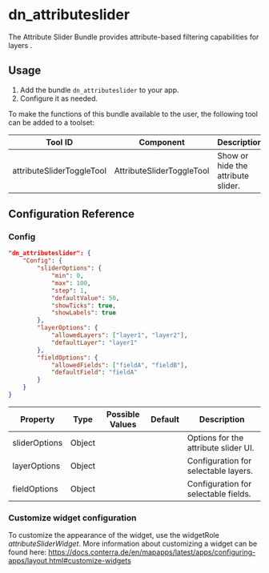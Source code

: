 # dn_attributeslider
The Attribute Slider Bundle provides attribute-based filtering capabilities for layers .

## Usage
1. Add the bundle `dn_attributeslider` to your app.
2. Configure it as needed.

To make the functions of this bundle available to the user, the following tool can be added to a toolset:

| Tool ID                   | Component                 | Description                        |
|---------------------------|---------------------------|------------------------------------|
| attributeSliderToggleTool | AttributeSliderToggleTool | Show or hide the attribute slider. |

## Configuration Reference

### Config
```json
"dn_attributeslider": {
    "Config": {
        "sliderOptions": {
            "min": 0,
            "max": 100,
            "step": 1,
            "defaultValue": 50,
            "showTicks": true,
            "showLabels": true
        },
        "layerOptions": {
            "allowedLayers": ["layer1", "layer2"],
            "defaultLayer": "layer1"
        },
        "fieldOptions": {
            "allowedFields": ["fieldA", "fieldB"],
            "defaultField": "fieldA"
        }
    }
}
```

| Property      | Type   | Possible Values | Default | Description                          |
|---------------|--------|-----------------|---------|--------------------------------------|
| sliderOptions | Object |                 |         | Options for the attribute slider UI. |
| layerOptions  | Object |                 |         | Configuration for selectable layers. |
| fieldOptions  | Object |                 |         | Configuration for selectable fields. |

### Customize widget configuration
To customize the appearance of the widget, use the widgetRole _attributeSliderWidget_.
More information about customizing a widget can be found here: https://docs.conterra.de/en/mapapps/latest/apps/configuring-apps/layout.html#customize-widgets
